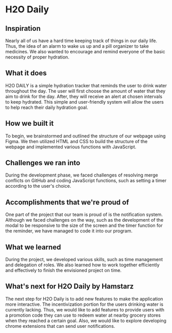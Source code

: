 # H2O Daily

## Inspiration
Nearly all of us have a hard time keeping track of things in our daily life. Thus, the idea of an alarm to wake us up and a pill organizer to take medicines. We also wanted to encourage and remind everyone of the basic necessity of proper hydration.

## What it does
H2O DAILY is a simple hydration tracker that reminds the user to drink water throughout the day. The user will first choose the amount of water that they aim to drink for the day. After, they will receive an alert at chosen intervals to keep hydrated. This simple and user-friendly system will allow the users to help reach their daily hydration goal. 

## How we built it
To begin, we brainstormed and outlined the structure of our webpage using Figma. We then utilized HTML and CSS to build the structure of the webpage and implemented various functions with JavaScript.

## Challenges we ran into
During the development phase, we faced challenges of resolving merge conflicts on GitHub and coding JavaScript functions, such as setting a timer according to the user's choice. 

## Accomplishments that we're proud of
One part of the project that our team is proud of is the notification system. Although we faced challenges on the way, such as the development of the modal to be responsive to the size of the screen and the timer function for the reminder, we have managed to code it into our program. 

## What we learned
During the project, we developed various skills, such as time management and delegation of roles. We also learned how to work together efficiently and effectively to finish the envisioned project on time. 

## What's next for H2O Daily by Hamstarz
The next step for H2O Daily is to add new features to make the application more interactive. The incentivization portion for the users drinking water is currently lacking. Thus, we would like to add features to provide users with a promotion code they can use to redeem water at nearby grocery stores when they reached a certain goal. Also, we would like to explore developing chrome extensions that can send user notifications.
